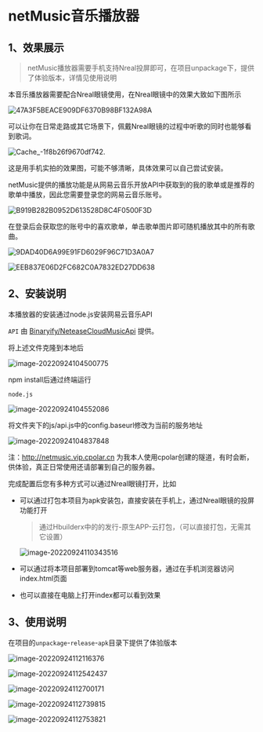# netMusic音乐播放器

## 1、效果展示

> netMusic播放器需要手机支持Nreal投屏即可，在项目unpackage下，提供了体验版本，详情见使用说明

本音乐播放器需要配合Nreal眼镜使用，在Nreal眼镜中的效果大致如下图所示

![47A3F5BEACE909DF6370B98BF132A98A](README.assets/47A3F5BEACE909DF6370B98BF132A98A.jpg)

可以让你在日常走路或其它场景下，佩戴Nreal眼镜的过程中听歌的同时也能够看到歌词。

![Cache_-1f8b26f9670df742.](README.assets/Cache_-1f8b26f9670df742.-16639870064643.jpg)

这是用手机实拍的效果图，可能不够清晰，具体效果可以自己尝试安装。

netMusic提供的播放功能是从网易云音乐开放API中获取到的我的歌单或是推荐的歌单中播放，因此您需要登录您的网易云音乐账号。

![B919B282B0952D613528D8C4F0500F3D](README.assets/B919B282B0952D613528D8C4F0500F3D.jpg)

在登录后会获取您的账号中的喜欢歌单，单击歌单图片即可随机播放其中的所有歌曲。

![9DAD40D6A99E91FD6029F96C71D3A0A7](README.assets/9DAD40D6A99E91FD6029F96C71D3A0A7.jpg)

![EEB837E06D2FC682C0A7832ED27DD638](README.assets/EEB837E06D2FC682C0A7832ED27DD638.jpg)



## 2、安装说明

本播放器的安装通过node.js安装网易云音乐API

`API` 由 [Binaryify/NeteaseCloudMusicApi](https://github.com/Binaryify/NeteaseCloudMusicApi) 提供。

将上述文件克隆到本地后

![image-20220924104500775](README.assets/image-20220924104500775.png)

npm install后通过终端运行

```
node.js
```

![image-20220924104552086](README.assets/image-20220924104552086.png)

将文件夹下的js/api.js中的config.baseurl修改为当前的服务地址

![image-20220924104837848](README.assets/image-20220924104837848.png)

注：http://netmusic.vip.cpolar.cn 为我本人使用cpolar创建的隧道，有时会断，供体验，真正日常使用还请部署到自己的服务器。

完成配置后您有多种方式可以通过Nreal眼镜打开，比如

- 可以通过打包本项目为apk安装包，直接安装在手机上，通过Nreal眼镜的投屏功能打开

  > 通过Hbuilderx中的的发行-原生APP-云打包，（可以直接打包，无需其它设置）

  ![image-20220924110343516](README.assets/image-20220924110343516.png)

- 可以通过将本项目部署到tomcat等web服务器，通过在手机浏览器访问index.html页面

- 也可以直接在电脑上打开index都可以看到效果



## 3、使用说明

在项目的`unpackage`-`release`-`apk`目录下提供了体验版本

![image-20220924112116376](README.assets/image-20220924112116376.png)

![image-20220924112542437](README.assets/image-20220924112542437.png)

![image-20220924112700171](README.assets/image-20220924112700171.png)

![image-20220924112739815](README.assets/image-20220924112739815.png)

![image-20220924112753821](README.assets/image-20220924112753821.png)









